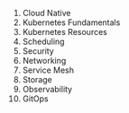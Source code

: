 1. Cloud Native
2. Kubernetes Fundamentals
3. Kubernetes Resources
4. Scheduling
5. Security
6. Networking
7. Service Mesh
8. Storage
9. Observability
10. GitOps

